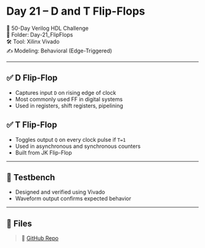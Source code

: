 # Day 21 – D and T Flip-Flops

📅 50-Day Verilog HDL Challenge  
📁 Folder: Day-21_FlipFlops  
🛠️ Tool: Xilinx Vivado  
✍️ Modeling: Behavioral (Edge-Triggered)

---

## ✅ D Flip-Flop
- Captures input `D` on rising edge of clock
- Most commonly used FF in digital systems
- Used in registers, shift registers, pipelining

## ✅ T Flip-Flop
- Toggles output `Q` on every clock pulse if `T=1`
- Used in asynchronous and synchronous counters
- Built from JK Flip-Flop

---

## 🧪 Testbench
- Designed and verified using Vivado
- Waveform output confirms expected behavior

---

## 📂 Files
> 🔗 [GitHub Repo](https://github.com/dedeep-vlsi-fe-engg/verilog-50day-challenge.git)
